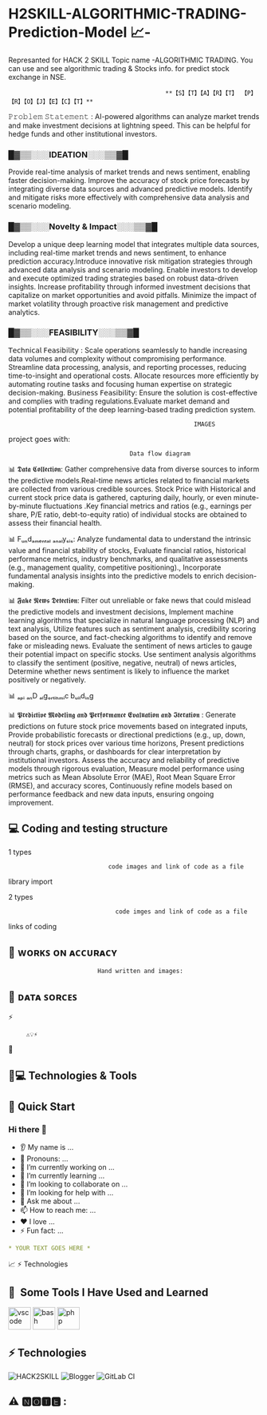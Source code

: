 # H2SKILL-ALGORITHMIC-TRADING-Prediction-Model 📈-
Represanted for HACK 2 SKILL Topic name -ALGORITHMIC TRADING. You can use and see algorithmic trading &amp; Stocks info. for predict stock exchange in NSE. 

                                                **【S】【T】【A】【R】【T】 【P】【R】【O】【J】【E】【C】【T】**                                          
𝙿𝚛𝚘𝚋𝚕𝚎𝚖 𝚂𝚝𝚊𝚝𝚎𝚖𝚎𝚗𝚝 : AI-powered algorithms can analyze market trends and make investment decisions at lightning speed. This can be helpful for hedge funds and other institutional investors.

### █▓▒▒░░░IDEATION░░░▒▒▓█           
 Provide real-time analysis of market trends and news sentiment, enabling faster decision-making.
 Improve the accuracy of stock price forecasts by integrating diverse data sources and advanced predictive models.
 Identify and mitigate risks more effectively with comprehensive data analysis and scenario modeling.


### █▓▒▒░░░Novelty & Impact░░░▒▒▓█
Develop a unique deep learning model that integrates multiple data sources, including real-time market trends and news sentiment, to enhance prediction accuracy.Introduce innovative risk mitigation strategies through advanced data analysis and scenario modeling. Enable investors to develop and execute optimized trading strategies based on robust data-driven insights. Increase profitability through informed investment decisions that capitalize on market opportunities and avoid pitfalls. Minimize the impact of market volatility through proactive risk management and predictive analytics.



### █▓▒▒░░░FEASIBILITY░░░▒▒▓█
𝖳𝖾𝖼𝗁𝗇𝗂𝖼𝖺𝗅 𝖥𝖾𝖺𝗌𝗂𝖻𝗂𝗅𝗂𝗍𝗒 :
Scale operations seamlessly to handle increasing data volumes and complexity without compromising performance. Streamline data processing, analysis, and reporting processes, reducing time-to-insight and operational costs. Allocate resources more efficiently by automating routine tasks and focusing human expertise on strategic decision-making.
𝖡𝗎𝗌𝗂𝗇𝖾𝗌𝗌 𝖥𝖾𝖺𝗌𝗂𝖻𝗂𝗅𝗂𝗍𝗒:
Ensure the solution is cost-effective and complies with trading regulations.Evaluate market demand and potential profitability of the deep learning-based trading prediction system.






                                                        IMAGES
























𝗉𝗋𝗈𝗃𝖾𝖼𝗍 𝗀𝗈𝖾𝗌 𝗐𝗂𝗍𝗁:




                                      Data flow diagram












📊 𝕯𝖆𝖙𝖆 𝕮𝖔𝖑𝖑𝖊𝖈𝖙𝖎𝖔𝖓:
Gather comprehensive data from diverse sources to inform the predictive models.Real-time news articles related to financial markets are collected from various credible sources. Stock Price with Historical and current stock price data is gathered, capturing daily, hourly, or even minute-by-minute fluctuations .Key financial metrics and ratios (e.g., earnings per share, P/E ratio, debt-to-equity ratio) of individual stocks are obtained to assess their financial health.


📊 Fᵤₙdₐₘₑₙₜₐₗ ₐₙₐₗyₛᵢₛ: Analyze fundamental data to understand the intrinsic value and financial stability of stocks, Evaluate financial ratios, historical performance metrics, industry benchmarks, and qualitative assessments (e.g., management quality, competitive positioning)., Incorporate fundamental analysis insights into the predictive models to enrich decision-making.


📊 𝕱𝖆𝖐𝖊 𝕹𝖊𝖜𝖘 𝕯𝖊𝖙𝖊𝖈𝖙𝖎𝖔𝖓: Filter out unreliable or fake news that could mislead the predictive models and investment decisions, Implement machine learning algorithms that specialize in natural language processing (NLP) and text analysis, Utilize features such as sentiment analysis, credibility scoring based on the source, and fact-checking algorithms to identify and remove fake or misleading news. Evaluate the sentiment of news articles to gauge their potential impact on specific stocks. Use sentiment analysis algorithms to classify the sentiment (positive, negative, neutral) of news articles, Determine whether news sentiment is likely to influence the market positively or negatively.


📊 ₐₚᵢ ₐₙD ₐₗgₒᵣₜᵢₕₘᵢc bᵤᵢₗdᵢₙg






📊 𝕻𝖗𝖊𝖉𝖎𝖈𝖙𝖎𝖛𝖊 𝕸𝖔𝖉𝖊𝖑𝖎𝖓𝖌 𝖆𝖓𝖉 𝕻𝖊𝖗𝖋𝖔𝖗𝖒𝖆𝖓𝖈𝖊 𝕰𝖛𝖆𝖑𝖚𝖆𝖙𝖎𝖔𝖓 𝖆𝖓𝖉 𝕴𝖙𝖊𝖗𝖆𝖙𝖎𝖔𝖓 : Generate predictions on future stock price movements based on integrated inputs, Provide probabilistic forecasts or directional predictions (e.g., up, down, neutral) for stock prices over various time horizons, Present predictions through charts, graphs, or dashboards for clear interpretation by institutional investors. Assess the accuracy and reliability of predictive models through rigorous evaluation, Measure model performance using metrics such as Mean Absolute Error (MAE), Root Mean Square Error (RMSE), and accuracy scores, Continuously refine models based on performance feedback and new data inputs, ensuring ongoing improvement. 





## 💻 Coding and testing  structure
1 types


                                code images and link of code as a file

library import



                                

2 types 

                                  code imges and link of code as a file



links of coding




## 🎯 ᴡᴏʀᴋꜱ ᴏɴ ᴀᴄᴄᴜʀᴀᴄʏ




                             Hand written and images:



                             


## 💬 ᴅᴀᴛᴀ ꜱᴏʀᴄᴇꜱ 


⚡






         ⚠️💡⚡                         




💬

## 🚀💻 Technologies & Tools

## 🚀 Quick Start
### Hi there 👋
* 👂 My name is ...
* 👩 Pronouns: ...
* 🔭 I’m currently working on ...
* 🌱 I’m currently learning ...
* 🤝 I’m looking to collaborate on ...
* 🤔 I’m looking for help with ...
* 💬 Ask me about ...
* 📫 How to reach me: ...
* ❤️ I love ...
* ⚡ Fun fact: ...

```yaml
* YOUR TEXT GOES HERE *
```
📈
⚡ Technologies
<h2> 🚀 &nbsp;Some Tools I Have Used and Learned</h2>
<p align="left">
<img src="https://cdn.jsdelivr.net/gh/devicons/devicon/icons/vscode/vscode-original.svg" alt="vscode" width="45" height="45"/>
<img src="https://cdn.jsdelivr.net/gh/devicons/devicon/icons/bash/bash-original.svg" alt="bash" width="45" height="45"/>
<img src="https://cdn.jsdelivr.net/gh/devicons/devicon/icons/php/php-original.svg" alt="php" width="45" height="45"/>
</p>

## ⚡ Technologies
![HACK2SKILL](https://img.shields.io/badge/HACK2SKILL-2F3134?style=for-the-badge&logo=HACK2SKILL&logoColor=white)
![Blogger](https://img.shields.io/badge/Blogger-FF5722?style=for-the-badge&logo=blogger&logoColor=white)
![GitLab CI](https://img.shields.io/badge/gitlab%20ci-%23181717.svg?style=for-the-badge&logo=gitlab&logoColor=white)






 ## ⚠️ 🅽🅾🆃🅴 :
